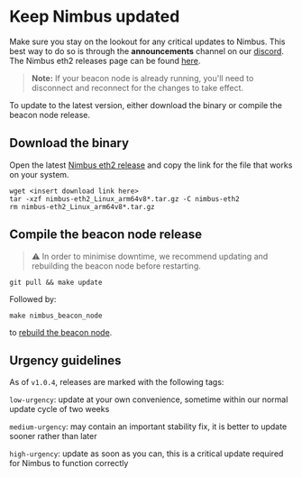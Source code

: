 # Keep Nimbus updated

Make sure you stay on the lookout for any critical updates to Nimbus. This best way to do so is through the **announcements** channel on our [discord](https://discord.com/invite/XRxWahP). The Nimbus eth2 releases page can be found [here](https://github.com/status-im/nimbus-eth2/releases/).

> **Note:** If your beacon node is already running, you'll need to disconnect and reconnect for the changes to take effect.

To update to the latest version, either download the binary or compile the beacon node release.

## Download the binary

Open the latest [Nimbus eth2 release](https://github.com/status-im/nimbus-eth2/releases/latest) and copy the link for the file that works on your system.

```
wget <insert download link here>
tar -xzf nimbus-eth2_Linux_arm64v8*.tar.gz -C nimbus-eth2
rm nimbus-eth2_Linux_arm64v8*.tar.gz
```

## Compile the beacon node release

> ⚠️   In order to minimise downtime, we recommend updating and rebuilding the beacon node before restarting.

```
git pull && make update
```

Followed by:

```
make nimbus_beacon_node
```

to [rebuild the beacon node](./build.md).

## Urgency guidelines
As of `v1.0.4`, releases are marked with the following tags:

`low-urgency`: update at your own convenience, sometime within our normal update cycle of two weeks

`medium-urgency`: may contain an important stability fix, it is better to update sooner rather than later

`high-urgency`: update as soon as you can, this is a critical update required for Nimbus to function correctly


